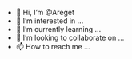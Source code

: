 - 👋 Hi, I’m @Areget
- 👀 I’m interested in ...
- 🌱 I’m currently learning ...
- 💞️ I’m looking to collaborate on ...
- 📫 How to reach me ...

<!---
Areget/Areget is a ✨ special ✨ repository because its `README.md` (this file) appears on your GitHub profile.
You can click the Preview link to take a look at your changes.
--->
